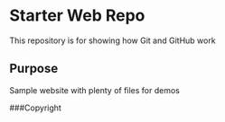 # Starter Web Repo

This repository is for showing how Git and GitHub work

## Purpose

Sample website with plenty of files for demos

###Copyright
